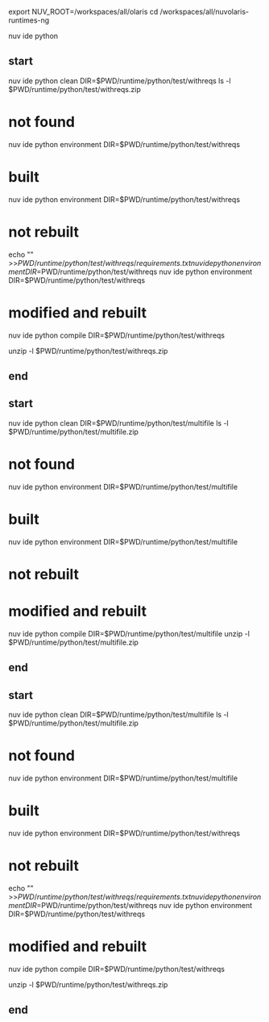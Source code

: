 <!--
  ~ Licensed to the Apache Software Foundation (ASF) under one
  ~ or more contributor license agreements.  See the NOTICE file
  ~ distributed with this work for additional information
  ~ regarding copyright ownership.  The ASF licenses this file
  ~ to you under the Apache License, Version 2.0 (the
  ~ "License"); you may not use this file except in compliance
  ~ with the License.  You may obtain a copy of the License at
  ~
  ~   http://www.apache.org/licenses/LICENSE-2.0
  ~
  ~ Unless required by applicable law or agreed to in writing,
  ~ software distributed under the License is distributed on an
  ~ "AS IS" BASIS, WITHOUT WARRANTIES OR CONDITIONS OF ANY
  ~ KIND, either express or implied.  See the License for the
  ~ specific language governing permissions and limitations
  ~ under the License.
-->

export NUV_ROOT=/workspaces/all/olaris
cd /workspaces/all/nuvolaris-runtimes-ng

nuv ide python

## start
nuv ide python clean DIR=$PWD/runtime/python/test/withreqs
ls -l $PWD/runtime/python/test/withreqs.zip

# not found
nuv ide python environment DIR=$PWD/runtime/python/test/withreqs
# built
nuv ide python environment DIR=$PWD/runtime/python/test/withreqs
# not rebuilt

echo "" >>$PWD/runtime/python/test/withreqs/requirements.txt
nuv ide python environment DIR=$PWD/runtime/python/test/withreqs
nuv ide python environment DIR=$PWD/runtime/python/test/withreqs
# modified and rebuilt

nuv ide python compile DIR=$PWD/runtime/python/test/withreqs

unzip -l $PWD/runtime/python/test/withreqs.zip
## end

## start
nuv ide python clean DIR=$PWD/runtime/python/test/multifile
ls -l $PWD/runtime/python/test/multifile.zip

# not found
nuv ide python environment DIR=$PWD/runtime/python/test/multifile
# built
nuv ide python environment DIR=$PWD/runtime/python/test/multifile
# not rebuilt

# modified and rebuilt
nuv ide python compile DIR=$PWD/runtime/python/test/multifile
unzip -l $PWD/runtime/python/test/multifile.zip
## end

## start
nuv ide python clean DIR=$PWD/runtime/python/test/multifile
ls -l $PWD/runtime/python/test/multifile.zip

# not found
nuv ide python environment DIR=$PWD/runtime/python/test/multifile
# built
nuv ide python environment DIR=$PWD/runtime/python/test/withreqs
# not rebuilt

echo "" >>$PWD/runtime/python/test/withreqs/requirements.txt
nuv ide python environment DIR=$PWD/runtime/python/test/withreqs
nuv ide python environment DIR=$PWD/runtime/python/test/withreqs
# modified and rebuilt

nuv ide python compile DIR=$PWD/runtime/python/test/withreqs

unzip -l $PWD/runtime/python/test/withreqs.zip
## end





